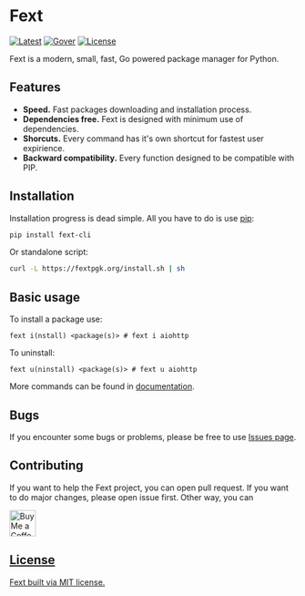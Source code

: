 # Fext
[![Latest](https://img.shields.io/github/v/release/fextpkg/cli)](https://github.com/fextpkg/cli/releases?latest) [![Gover](https://img.shields.io/github/go-mod/go-version/fextpkg/cli?filename=fext%2Fgo.mod)](https://golang.org/dl/) [![License](https://img.shields.io/github/license/fextpkg/cli)](https://github.com/fextpkg/cli/blob/main/LICENSE)

Fext is a modern, small, fast, Go powered package manager for Python.

## Features
- **Speed.** Fast packages downloading and installation process.
- **Dependencies free.** Fext is designed with minimum use of dependencies.
- **Shorcuts.** Every command has it's own shortcut for fastest user expirience.
- **Backward compatibility.** Every function designed to be compatible with PIP.

## Installation
Installation progress is dead simple.
All you have to do is use [pip](https://github.com/pypa/pip): 
```bash
pip install fext-cli
```
Or standalone script:
```bash
curl -L https://fextpgk.org/install.sh | sh
```

## Basic usage
To install a package use:
```
fext i(nstall) <package(s)> # fext i aiohttp
```
To uninstall:
```
fext u(ninstall) <package(s)> # fext u aiohttp
```
More commands can be found in [documentation](https://fext.readthedocs.io/en/latest/).

## Bugs
If you encounter some bugs or problems, please be free to use [Issues page](https://github.com/fextpkg/cli/issues).

## Contributing
If you want to help the Fext project, you can open pull request. If you want to do major changes, please open issue first.
Other way, you can

<a href='https://ko-fi.com/snittle' target='_blank'><img height='35' style='border:0px;height:46px;' src='https://az743702.vo.msecnd.net/cdn/kofi3.png?v=0' border='0' alt='Buy Me a Coffee at ko-fi.com' />

## License
Fext built via MIT license.
